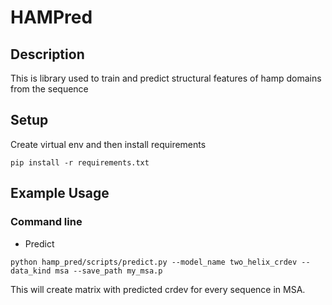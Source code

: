 # HAMPred

## Description

This is library used to train and predict structural features of hamp domains from the sequence

## Setup

Create virtual env and then install requirements

```
pip install -r requirements.txt
```

## Example Usage

### Command line

- Predict

````
python hamp_pred/scripts/predict.py --model_name two_helix_crdev --data_kind msa --save_path my_msa.p
````

This will create matrix with predicted crdev for every sequence in MSA.